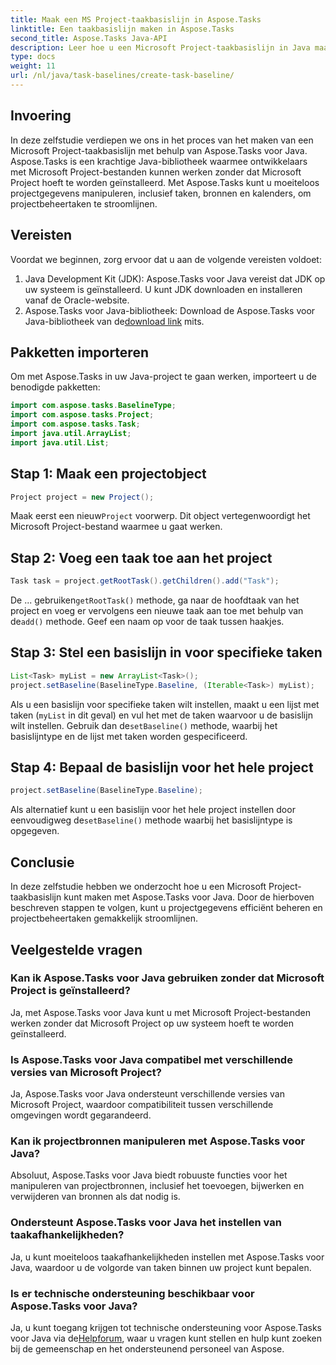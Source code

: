 ```yaml
---
title: Maak een MS Project-taakbasislijn in Aspose.Tasks
linktitle: Een taakbasislijn maken in Aspose.Tasks
second_title: Aspose.Tasks Java-API
description: Leer hoe u een Microsoft Project-taakbasislijn in Java maakt met behulp van Aspose.Tasks, een krachtige bibliotheek voor het moeiteloos beheren van projectgegevens.
type: docs
weight: 11
url: /nl/java/task-baselines/create-task-baseline/
---
```

## Invoering
In deze zelfstudie verdiepen we ons in het proces van het maken van een Microsoft Project-taakbasislijn met behulp van Aspose.Tasks voor Java. Aspose.Tasks is een krachtige Java-bibliotheek waarmee ontwikkelaars met Microsoft Project-bestanden kunnen werken zonder dat Microsoft Project hoeft te worden geïnstalleerd. Met Aspose.Tasks kunt u moeiteloos projectgegevens manipuleren, inclusief taken, bronnen en kalenders, om projectbeheertaken te stroomlijnen.
## Vereisten
Voordat we beginnen, zorg ervoor dat u aan de volgende vereisten voldoet:
1. Java Development Kit (JDK): Aspose.Tasks voor Java vereist dat JDK op uw systeem is geïnstalleerd. U kunt JDK downloaden en installeren vanaf de Oracle-website.
2.  Aspose.Tasks voor Java-bibliotheek: Download de Aspose.Tasks voor Java-bibliotheek van de[download link](https://releases.aspose.com/tasks/java/) mits.

## Pakketten importeren
Om met Aspose.Tasks in uw Java-project te gaan werken, importeert u de benodigde pakketten:
```java
import com.aspose.tasks.BaselineType;
import com.aspose.tasks.Project;
import com.aspose.tasks.Task;
import java.util.ArrayList;
import java.util.List;
```

## Stap 1: Maak een projectobject
```java
Project project = new Project();
```
 Maak eerst een nieuw`Project` voorwerp. Dit object vertegenwoordigt het Microsoft Project-bestand waarmee u gaat werken.
## Stap 2: Voeg een taak toe aan het project
```java
Task task = project.getRootTask().getChildren().add("Task");
```
 De ... gebruiken`getRootTask()` methode, ga naar de hoofdtaak van het project en voeg er vervolgens een nieuwe taak aan toe met behulp van de`add()` methode. Geef een naam op voor de taak tussen haakjes.
## Stap 3: Stel een basislijn in voor specifieke taken
```java
List<Task> myList = new ArrayList<Task>();
project.setBaseline(BaselineType.Baseline, (Iterable<Task>) myList);
```
Als u een basislijn voor specifieke taken wilt instellen, maakt u een lijst met taken (`myList` in dit geval) en vul het met de taken waarvoor u de basislijn wilt instellen. Gebruik dan de`setBaseline()` methode, waarbij het basislijntype en de lijst met taken worden gespecificeerd.
## Stap 4: Bepaal de basislijn voor het hele project
```java
project.setBaseline(BaselineType.Baseline);
```
 Als alternatief kunt u een basislijn voor het hele project instellen door eenvoudigweg de`setBaseline()` methode waarbij het basislijntype is opgegeven.

## Conclusie
In deze zelfstudie hebben we onderzocht hoe u een Microsoft Project-taakbasislijn kunt maken met Aspose.Tasks voor Java. Door de hierboven beschreven stappen te volgen, kunt u projectgegevens efficiënt beheren en projectbeheertaken gemakkelijk stroomlijnen.
## Veelgestelde vragen
### Kan ik Aspose.Tasks voor Java gebruiken zonder dat Microsoft Project is geïnstalleerd?
Ja, met Aspose.Tasks voor Java kunt u met Microsoft Project-bestanden werken zonder dat Microsoft Project op uw systeem hoeft te worden geïnstalleerd.
### Is Aspose.Tasks voor Java compatibel met verschillende versies van Microsoft Project?
Ja, Aspose.Tasks voor Java ondersteunt verschillende versies van Microsoft Project, waardoor compatibiliteit tussen verschillende omgevingen wordt gegarandeerd.
### Kan ik projectbronnen manipuleren met Aspose.Tasks voor Java?
Absoluut, Aspose.Tasks voor Java biedt robuuste functies voor het manipuleren van projectbronnen, inclusief het toevoegen, bijwerken en verwijderen van bronnen als dat nodig is.
### Ondersteunt Aspose.Tasks voor Java het instellen van taakafhankelijkheden?
Ja, u kunt moeiteloos taakafhankelijkheden instellen met Aspose.Tasks voor Java, waardoor u de volgorde van taken binnen uw project kunt bepalen.
### Is er technische ondersteuning beschikbaar voor Aspose.Tasks voor Java?
 Ja, u kunt toegang krijgen tot technische ondersteuning voor Aspose.Tasks voor Java via de[Helpforum](https://forum.aspose.com/c/tasks/15), waar u vragen kunt stellen en hulp kunt zoeken bij de gemeenschap en het ondersteunend personeel van Aspose.